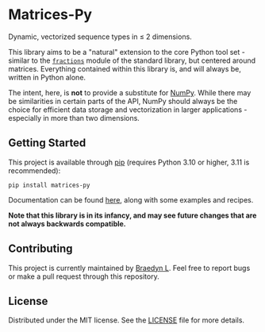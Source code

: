 # Matrices-Py

Dynamic, vectorized sequence types in ≤ 2 dimensions.

This library aims to be a "natural" extension to the core Python tool set - similar to the [`fractions`](https://docs.python.org/3/library/fractions.html) module of the standard library, but centered around matrices. Everything contained within this library is, and will always be, written in Python alone.

The intent, here, is **not** to provide a substitute for [NumPy](https://numpy.org/). While there may be similarities in certain parts of the API, NumPy should always be the choice for efficient data storage and vectorization in larger applications - especially in more than two dimensions.

## Getting Started

This project is available through [pip](https://pip.pypa.io/en/stable/) (requires Python 3.10 or higher, 3.11 is recommended):

```
pip install matrices-py
```

Documentation can be found [here](https://github.com/braedynl/matrices-py/wiki), along with some examples and recipes.

**Note that this library is in its infancy, and may see future changes that are not always backwards compatible.**

## Contributing

This project is currently maintained by [Braedyn L](https://github.com/braedynl). Feel free to report bugs or make a pull request through this repository.

## License

Distributed under the MIT license. See the [LICENSE](https://github.com/braedynl/matrices-py/blob/main/LICENSE) file for more details.
